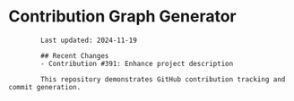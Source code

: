 # Contribution Graph Generator
            
            Last updated: 2024-11-19
            
            ## Recent Changes
            - Contribution #391: Enhance project description
            
            This repository demonstrates GitHub contribution tracking and commit generation.
        